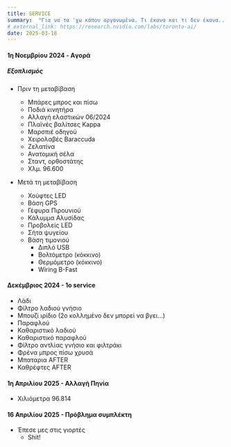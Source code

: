 ```yaml
---
title: SERVICE
summary:  "Για να τα 'χω κάπου οργανωμένα. Τι έκανα και τι δεν έκανα..."
# external_link: https://research.nvidia.com/labs/toronto-ai/
date: 2025-03-18
---
```




#### 1η Νοεμβρίου 2024 - Aγορά

##### Εξοπλισμός 

- Πριν τη μεταβίβαση
    - Μπάρες μπρος και πίσω
    - Ποδιά κινητήρα
    - Αλλαγή ελαστικών 06/2024
    - Πλαϊνές βαλίτσες Kappa
    - Mαρσπιέ οδηγού
    - Xειρολαβές Baraccuda
    - Ζελατίνα
    - Ανατομική σέλα
    - Σταντ, ορθοστάτης
    - Χλμ. 96.600

- Μετά τη μεταβίβαση
    - Χούφτες LED
    - Βάση GPS
    - Γέφυρα Πιρουνιού
    - Κάλυμμα Αλυσίδας
    - Προβολείς LED
    - Σήτα ψυγείου
    - Βάση τιμονιού
        - Διπλό USB
        - Βολτόμετρο (κόκκινο)
        - Θερμόμετρο (κόκκινο)
        - Wiring B-Fast

#### Δεκέμβριος 2024 - 1ο service 

- Λάδι
- Φίλτρο λαδιού γνήσιο
- Μπουζί ιρίδιο (2ο κολλημένο δεν μπορεί να βγει...)
- Παραφλού
- Καθαριστικό λαδιού 
- Καθαριστικό παραφλού
- Φίλτρο αντλίας γνήσιο και φιλτράκι
- Φρένα μπρος πίσω χρυσά
- Μπαταρια AFTER
- Καθρέφτες AFTER



#### 1η Απριλίου 2025 - Αλλαγή Πηνία

- Χιλιόμετρα 96.814

#### 16 Απριλίου 2025 - Πρόβλημα συμπλέκτη
- Έπεσε μες στις γιορτές 
    - Shit!

